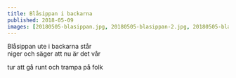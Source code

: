 ```yaml
---
title: Blåsippan i backarna
published: 2018-05-09
images: [20180505-blasippan.jpg, 20180505-blasippan-2.jpg, 20180505-blasippan-3.jpg, 20180505-blasippan-4.jpg]
---
```


Blåsippan ute i backarna står\
niger och säger att nu är det vår

tur att gå runt och trampa på folk
